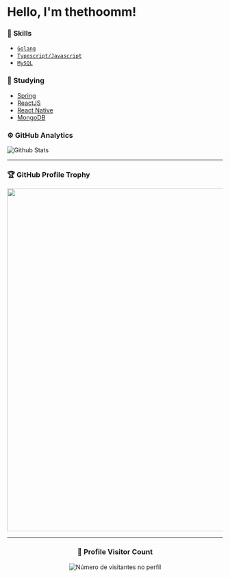 # Hello, I'm thethoomm!

### 🧠 Skills
- [`Golang`](https://go.dev/)
- [`Typescript/Javascript`](https://www.typescriptlang.org/)
- [`MySQL`](https://www.mysql.com/)

### 📒 Studying
- [Spring](https://spring.io/)
- [ReactJS](https://react.dev/)
- [React Native](https://reactnative.dev/)
- [MongoDB](https://www.mongodb.com/)

### ⚙️ GitHub Analytics

<img
  align="center"
  src="https://github-readme-stats.vercel.app/api?username=thethoomm&theme=dark&hide_border=true&include_all_commits=true"
  alt="Github Stats"
/>

--- 

### 🏆 GitHub Profile Trophy

<p align="center">
  <a
    href="https://github.com/ryo-ma/github-profile-trophy"
    title="repositório de troféus"
  >
    <img
      width="800"
      src="https://github-profile-trophy.vercel.app/?username=thethoomm&column=8&theme=darkhub&no-frame=true&no-bg=true"
    />
  </a>
</p>

---

<div align="center">
  <h3><b>📍 Profile Visitor Count</b></h3>
</div>

<p align="center">
  <img
    src="https://profile-counter.glitch.me/thethoomm/count.svg"
    alt="Número de visitantes no perfil"
  />
</p>
